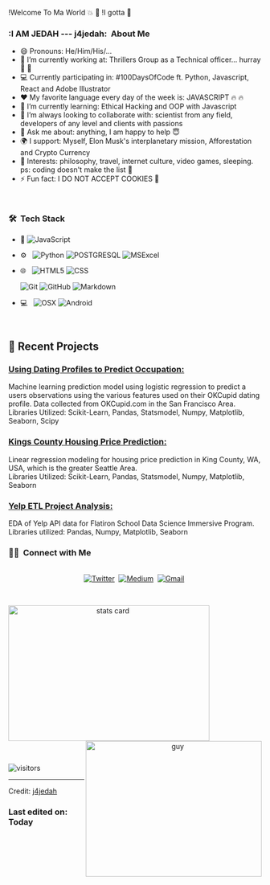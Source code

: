 !Welcome To Ma World  :collision: :tada: 
!I gotta :gift:


<h3> :I AM JEDAH --- j4jedah: &nbsp;About Me </h3>

- 😄 Pronouns: He/Him/His/... 
- 🔭 I’m currently working at: Thrillers Group as a Technical officer... hurray  :triumph: :triumph:
- 💻 Currently participating in: #100DaysOfCode ft. Python, Javascript, React and Adobe Illustrator
- :heart: My favorite language every day of the week is: JAVASCRIPT  :fire: :fire:
- 🌱 I’m currently learning: Ethical Hacking and OOP with Javascript
- 👯 I’m always looking to collaborate with: scientist from any field, developers of any level and clients with passions
- 💬 Ask me about: anything, I am happy to help  :innocent:
- 🌍 I support: Myself, Elon Musk's interplanetary mission, Afforestation and Crypto Currency
- 💜 Interests: philosophy, travel, internet culture, video games, sleeping. ps: coding doesn't make the list :dizzy:
- ⚡ Fun fact: I DO NOT ACCEPT COOKIES 🖖

<br/>

<h3> 🛠 &nbsp;Tech Stack</h3>

- :space_invader:
  ![JavaScript](https://img.shields.io/badge/JavaScript-323330?style=for-the-badge&logo=javascript&logoColor=F7DF1E)
- ⚙️ &nbsp;
  ![Python](https://img.shields.io/badge/Python-14354C?style=for-the-badge&logo=python&logoColor=white)
  ![POSTGRESQL](https://img.shields.io/badge/PostgreSQL-316192?style=for-the-badge&logo=postgresql&logoColor=white) 
  ![MSExcel](https://img.shields.io/badge/Microsoft_Excel-217346?style=for-the-badge&logo=microsoft-excel&logoColor=white) 
- 🌐 &nbsp;
  ![HTML5](https://img.shields.io/badge/HTML5-E34F26?style=for-the-badge&logo=html5&logoColor=white)
  ![CSS](https://img.shields.io/badge/CSS-239120?&style=for-the-badge&logo=css3&logoColor=white)
  
  ![Git](https://img.shields.io/badge/Git-F05032?style=for-the-badge&logo=git&logoColor=white)
  ![GitHub](https://img.shields.io/badge/GitHub-100000?style=for-the-badge&logo=github&logoColor=white)
  ![Markdown](https://img.shields.io/badge/Markdown-000000?style=for-the-badge&logo=markdown&logoColor=white)
- 💻 &nbsp;
  ![OSX](https://img.shields.io/badge/macos-0078D6?style=for-the-badge&logo=macos&logoColor=white)
  ![Android](https://img.shields.io/badge/android-000000?style=for-the-badge&logo=android&logoColor=white)


<br/>

<p>

## 📝 Recent Projects
### [ Using Dating Profiles to Predict Occupation: ](https://github.com/DataOnATangent/Representative_Profiles_Machine_Learning_Project)<br>
Machine learning prediction model using logistic regression to predict a users observations using the various features used on their OKCupid dating profile. Data collected from OKCupid.com in the San Francisco Area.<br>
Libraries Utilized: Scikit-Learn, Pandas, Statsmodel, Numpy, Matplotlib, Seaborn, Scipy

### [ Kings County Housing Price Prediction: ](https://github.com/DataOnATangent/Kings_County_Seattle_Housing_Project)<br>
Linear regression modeling for housing price prediction in King County, WA, USA, which is the greater Seattle Area. <br>
Libraries Utilized: Scikit-Learn, Pandas, Statsmodel, Numpy, Matplotlib, Seaborn


### [ Yelp ETL Project Analysis: ](https://github.com/DataOnATangent/Yelp_API_ETL_Project)<br>
EDA of Yelp API data for Flatiron School Data Science Immersive Program.<br>
Libraries utilized: Pandas, Numpy, Matplotlib, Seaborn

</p>


<h3> 🤝🏻 &nbsp;Connect with Me </h3> 

<p align="center">
<br>
<a href="https://twitter.com/j4jedah"><img src="https://img.shields.io/badge/Twitter-1DA1F2?style=for-the-badge&logo=twitter&logoColor=white" alt="Twitter" /></a>&nbsp;
<a href="https://j4jedah.medium.com/"><img src="https://img.shields.io/badge/Medium-12100E?style=for-the-badge&logo=medium&logoColor=white" alt="Medium" /></a>&nbsp;
<a href="mailto:maildev3d@gmail.com?subject=Hola%20Jiji"><img src="https://img.shields.io/badge/gmail-%23D14836.svg?&style=for-the-badge&logo=gmail&logoColor=white" alt="Gmail"/></a>&nbsp;
<!--<a href="https://kkvanonymous.github.io/"><img alt="Website" src="https://img.shields.io/website?style=for-the-badge&up_message=portfolio&url=https%3A%2F%2Fkkvanonymous.github.io%2F"></a>-->
</p>



<br/> 
<p>

<a align= "center" href="https://github.com/j4jedah">
  <img alt= "stats card" height="270px" width="400" src="https://github-readme-stats.vercel.app/api?username=j4jedah&theme=cobalt&show_icons=true&count_private=true" />
  <img align="right" height="270px" alt="guy" width="350" src="https://i.pinimg.com/originals/e4/26/70/e426702edf874b181aced1e2fa5c6cde.gif" /> </a>

</p>
<br/>

<p>
    <img align="center" alt="visitors" src="https://gpvc.arturio.dev/dataonatangent"/>
</p>

-----
Credit: [j4jedah](https://github.com/j4jedah)

### Last edited on: Today
